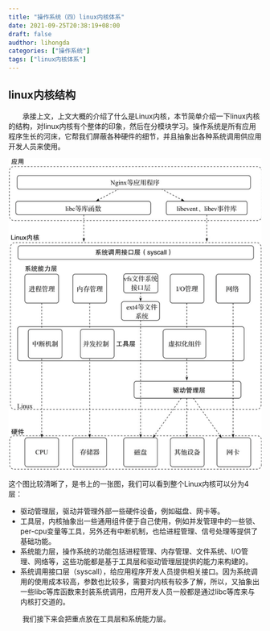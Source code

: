 ```yaml
---
title: "操作系统（四）linux内核体系"
date: 2021-09-25T20:38:19+08:00
draft: false
audthor: lihongda
categories: ["操作系统"]
tags: ["linux内核体系"]
---
```


## linux内核结构

　　承接上文，上文大概的介绍了什么是Linux内核，本节简单介绍一下linux内核的结构，对linux内核有个整体的印象，然后在分模块学习。操作系统是所有应用程序生长的河床，它帮我们屏蔽各种硬件的细节，并且抽象出各种系统调用供应用开发人员来使用。

![](/img/linux结构.png)

这个图比较清晰了，是书上的一张图，我们可以看到整个Linux内核可以分为4层：

- 驱动管理层，驱动并管理外部一些硬件设备，例如磁盘、网卡等。
- 工具层，内核抽象出一些通用组件便于自己使用，例如并发管理中的一些锁、per-cpu变量等工具，另外还有中断机制，也给进程管理、信号处理等提供了基础功能。
- 系统能力层，操作系统的功能包括进程管理、内存管理、文件系统、I/O管理、网络等，这些功能都是基于工具层和驱动管理层提供的能力来构建的。
- 系统调用接口层（syscall），给应用程序开发人员提供相关接口。因为系统调用的使用成本较高，参数也比较多，需要对内核有较多了解，所以，又抽象出一些libc等库函数来封装系统调用，应用开发人员一般都是通过libc等库来与内核打交道的。

　　我们接下来会把重点放在工具层和系统能力层。
